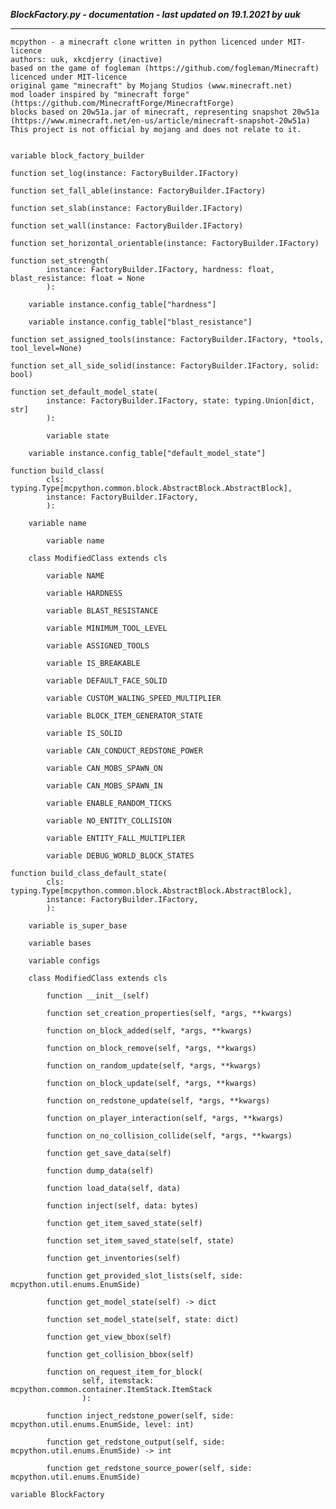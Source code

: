 ***BlockFactory.py - documentation - last updated on 19.1.2021 by uuk***
___

    mcpython - a minecraft clone written in python licenced under MIT-licence
    authors: uuk, xkcdjerry (inactive)
    based on the game of fogleman (https://github.com/fogleman/Minecraft) licenced under MIT-licence
    original game "minecraft" by Mojang Studios (www.minecraft.net)
    mod loader inspired by "minecraft forge" (https://github.com/MinecraftForge/MinecraftForge)
    blocks based on 20w51a.jar of minecraft, representing snapshot 20w51a
    (https://www.minecraft.net/en-us/article/minecraft-snapshot-20w51a)
    This project is not official by mojang and does not relate to it.


    variable block_factory_builder

    function set_log(instance: FactoryBuilder.IFactory)

    function set_fall_able(instance: FactoryBuilder.IFactory)

    function set_slab(instance: FactoryBuilder.IFactory)

    function set_wall(instance: FactoryBuilder.IFactory)

    function set_horizontal_orientable(instance: FactoryBuilder.IFactory)

    function set_strength(
            instance: FactoryBuilder.IFactory, hardness: float, blast_resistance: float = None
            ):

        variable instance.config_table["hardness"]

        variable instance.config_table["blast_resistance"]

    function set_assigned_tools(instance: FactoryBuilder.IFactory, *tools, tool_level=None)

    function set_all_side_solid(instance: FactoryBuilder.IFactory, solid: bool)

    function set_default_model_state(
            instance: FactoryBuilder.IFactory, state: typing.Union[dict, str]
            ):

            variable state

        variable instance.config_table["default_model_state"]

    function build_class(
            cls: typing.Type[mcpython.common.block.AbstractBlock.AbstractBlock],
            instance: FactoryBuilder.IFactory,
            ):

        variable name

            variable name

        class ModifiedClass extends cls

            variable NAME

            variable HARDNESS

            variable BLAST_RESISTANCE

            variable MINIMUM_TOOL_LEVEL

            variable ASSIGNED_TOOLS

            variable IS_BREAKABLE

            variable DEFAULT_FACE_SOLID

            variable CUSTOM_WALING_SPEED_MULTIPLIER

            variable BLOCK_ITEM_GENERATOR_STATE

            variable IS_SOLID

            variable CAN_CONDUCT_REDSTONE_POWER

            variable CAN_MOBS_SPAWN_ON

            variable CAN_MOBS_SPAWN_IN

            variable ENABLE_RANDOM_TICKS

            variable NO_ENTITY_COLLISION

            variable ENTITY_FALL_MULTIPLIER

            variable DEBUG_WORLD_BLOCK_STATES

    function build_class_default_state(
            cls: typing.Type[mcpython.common.block.AbstractBlock.AbstractBlock],
            instance: FactoryBuilder.IFactory,
            ):

        variable is_super_base

        variable bases

        variable configs

        class ModifiedClass extends cls

            function __init__(self)

            function set_creation_properties(self, *args, **kwargs)

            function on_block_added(self, *args, **kwargs)

            function on_block_remove(self, *args, **kwargs)

            function on_random_update(self, *args, **kwargs)

            function on_block_update(self, *args, **kwargs)

            function on_redstone_update(self, *args, **kwargs)

            function on_player_interaction(self, *args, **kwargs)

            function on_no_collision_collide(self, *args, **kwargs)

            function get_save_data(self)

            function dump_data(self)

            function load_data(self, data)

            function inject(self, data: bytes)

            function get_item_saved_state(self)

            function set_item_saved_state(self, state)

            function get_inventories(self)

            function get_provided_slot_lists(self, side: mcpython.util.enums.EnumSide)

            function get_model_state(self) -> dict

            function set_model_state(self, state: dict)

            function get_view_bbox(self)

            function get_collision_bbox(self)

            function on_request_item_for_block(
                    self, itemstack: mcpython.common.container.ItemStack.ItemStack
                    ):

            function inject_redstone_power(self, side: mcpython.util.enums.EnumSide, level: int)

            function get_redstone_output(self, side: mcpython.util.enums.EnumSide) -> int

            function get_redstone_source_power(self, side: mcpython.util.enums.EnumSide)

    variable BlockFactory